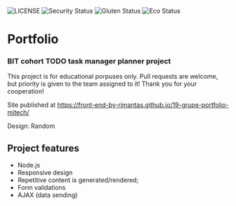 ![LICENSE](https://img.shields.io/badge/license-MIT-blue.svg?style=flat-square)
![Security Status](https://img.shields.io/security-headers?label=Security&url=https%3A%2F%2Fgithub.com&style=flat-square)
![Gluten Status](https://img.shields.io/badge/Gluten-Free-green.svg)
![Eco Status](https://img.shields.io/badge/ECO-Friendly-green.svg)
# Portfolio
### BIT cohort TODO task manager planner project

This project is for educational porpuses only. Pull requests are welcome, but priority is given to the team assigned to it! Thank you for your cooperation!

Site published at https://front-end-by-rimantas.github.io/19-grupe-portfolio-mitech/

Design: Random


## Project features
- Node.js
- Responsive design
- Repetitive content is generated/rendered;
- Form validations
- AJAX (data sending)